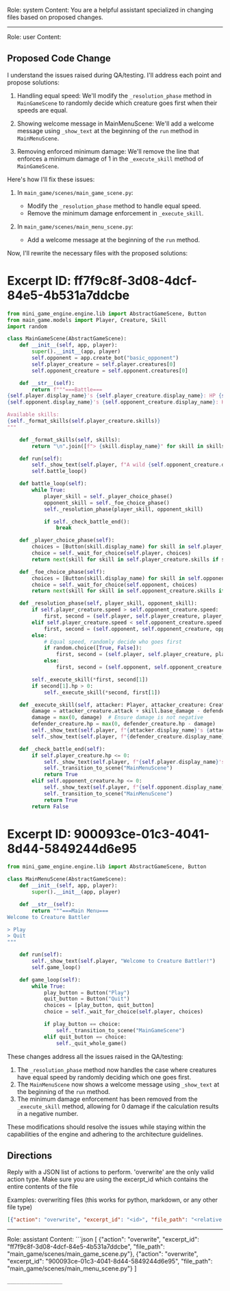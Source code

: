 Role: system
Content: You are a helpful assistant specialized in changing files based on proposed changes.
__________________
Role: user
Content: 
## Proposed Code Change
I understand the issues raised during QA/testing. I'll address each point and propose solutions:

1. Handling equal speed:
   We'll modify the `_resolution_phase` method in `MainGameScene` to randomly decide which creature goes first when their speeds are equal.

2. Showing welcome message in MainMenuScene:
   We'll add a welcome message using `_show_text` at the beginning of the `run` method in `MainMenuScene`.

3. Removing enforced minimum damage:
   We'll remove the line that enforces a minimum damage of 1 in the `_execute_skill` method of `MainGameScene`.

Here's how I'll fix these issues:

1. In `main_game/scenes/main_game_scene.py`:
   - Modify the `_resolution_phase` method to handle equal speed.
   - Remove the minimum damage enforcement in `_execute_skill`.

2. In `main_game/scenes/main_menu_scene.py`:
   - Add a welcome message at the beginning of the `run` method.

Now, I'll rewrite the necessary files with the proposed solutions:

# Excerpt ID: ff7f9c8f-3d08-4dcf-84e5-4b531a7ddcbe
```python main_game/scenes/main_game_scene.py
from mini_game_engine.engine.lib import AbstractGameScene, Button
from main_game.models import Player, Creature, Skill
import random

class MainGameScene(AbstractGameScene):
    def __init__(self, app, player):
        super().__init__(app, player)
        self.opponent = app.create_bot("basic_opponent")
        self.player_creature = self.player.creatures[0]
        self.opponent_creature = self.opponent.creatures[0]

    def __str__(self):
        return f"""===Battle===
{self.player.display_name}'s {self.player_creature.display_name}: HP {self.player_creature.hp}/{self.player_creature.max_hp}
{self.opponent.display_name}'s {self.opponent_creature.display_name}: HP {self.opponent_creature.hp}/{self.opponent_creature.max_hp}

Available skills:
{self._format_skills(self.player_creature.skills)}
"""

    def _format_skills(self, skills):
        return "\n".join([f"> {skill.display_name}" for skill in skills])

    def run(self):
        self._show_text(self.player, f"A wild {self.opponent_creature.display_name} appeared!")
        self.battle_loop()

    def battle_loop(self):
        while True:
            player_skill = self._player_choice_phase()
            opponent_skill = self._foe_choice_phase()
            self._resolution_phase(player_skill, opponent_skill)

            if self._check_battle_end():
                break

    def _player_choice_phase(self):
        choices = [Button(skill.display_name) for skill in self.player_creature.skills]
        choice = self._wait_for_choice(self.player, choices)
        return next(skill for skill in self.player_creature.skills if skill.display_name == choice.display_name)

    def _foe_choice_phase(self):
        choices = [Button(skill.display_name) for skill in self.opponent_creature.skills]
        choice = self._wait_for_choice(self.opponent, choices)
        return next(skill for skill in self.opponent_creature.skills if skill.display_name == choice.display_name)

    def _resolution_phase(self, player_skill, opponent_skill):
        if self.player_creature.speed > self.opponent_creature.speed:
            first, second = (self.player, self.player_creature, player_skill), (self.opponent, self.opponent_creature, opponent_skill)
        elif self.player_creature.speed < self.opponent_creature.speed:
            first, second = (self.opponent, self.opponent_creature, opponent_skill), (self.player, self.player_creature, player_skill)
        else:
            # Equal speed, randomly decide who goes first
            if random.choice([True, False]):
                first, second = (self.player, self.player_creature, player_skill), (self.opponent, self.opponent_creature, opponent_skill)
            else:
                first, second = (self.opponent, self.opponent_creature, opponent_skill), (self.player, self.player_creature, player_skill)

        self._execute_skill(*first, second[1])
        if second[1].hp > 0:
            self._execute_skill(*second, first[1])

    def _execute_skill(self, attacker: Player, attacker_creature: Creature, skill: Skill, defender_creature: Creature):
        damage = attacker_creature.attack + skill.base_damage - defender_creature.defense
        damage = max(0, damage)  # Ensure damage is not negative
        defender_creature.hp = max(0, defender_creature.hp - damage)
        self._show_text(self.player, f"{attacker.display_name}'s {attacker_creature.display_name} used {skill.display_name}!")
        self._show_text(self.player, f"{defender_creature.display_name} took {damage} damage!")

    def _check_battle_end(self):
        if self.player_creature.hp <= 0:
            self._show_text(self.player, f"{self.player.display_name}'s {self.player_creature.display_name} fainted! You lose!")
            self._transition_to_scene("MainMenuScene")
            return True
        elif self.opponent_creature.hp <= 0:
            self._show_text(self.player, f"{self.opponent.display_name}'s {self.opponent_creature.display_name} fainted! You win!")
            self._transition_to_scene("MainMenuScene")
            return True
        return False
```

# Excerpt ID: 900093ce-01c3-4041-8d44-5849244d6e95
```python main_game/scenes/main_menu_scene.py
from mini_game_engine.engine.lib import AbstractGameScene, Button

class MainMenuScene(AbstractGameScene):
    def __init__(self, app, player):
        super().__init__(app, player)

    def __str__(self):
        return """===Main Menu===
Welcome to Creature Battler

> Play
> Quit
"""

    def run(self):
        self._show_text(self.player, "Welcome to Creature Battler!")
        self.game_loop()

    def game_loop(self):
        while True:
            play_button = Button("Play")
            quit_button = Button("Quit")
            choices = [play_button, quit_button]
            choice = self._wait_for_choice(self.player, choices)

            if play_button == choice:
                self._transition_to_scene("MainGameScene")
            elif quit_button == choice:
                self._quit_whole_game()
```

These changes address all the issues raised in the QA/testing:
1. The `_resolution_phase` method now handles the case where creatures have equal speed by randomly deciding which one goes first.
2. The `MainMenuScene` now shows a welcome message using `_show_text` at the beginning of the `run` method.
3. The minimum damage enforcement has been removed from the `_execute_skill` method, allowing for 0 damage if the calculation results in a negative number.

These modifications should resolve the issues while staying within the capabilities of the engine and adhering to the architecture guidelines.

## Directions
Reply with a JSON list of actions to perform. 'overwrite' are the only valid action type. 
Make sure you are using the excerpt_id which contains the entire contents of the file

Examples:
overwriting files (this works for python, markdown, or any other file type)
```json output_example1
[{"action": "overwrite", "excerpt_id": "<id>", "file_path": "<relative file path>"}]
```

__________________
Role: assistant
Content: ```json
[
    {"action": "overwrite", "excerpt_id": "ff7f9c8f-3d08-4dcf-84e5-4b531a7ddcbe", "file_path": "main_game/scenes/main_game_scene.py"},
    {"action": "overwrite", "excerpt_id": "900093ce-01c3-4041-8d44-5849244d6e95", "file_path": "main_game/scenes/main_menu_scene.py"}
]
```
__________________
